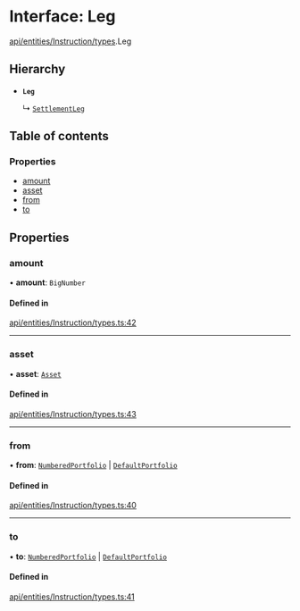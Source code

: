 # Interface: Leg

[api/entities/Instruction/types](../wiki/api.entities.Instruction.types).Leg

## Hierarchy

- **`Leg`**

  ↳ [`SettlementLeg`](../wiki/api.entities.Portfolio.types.SettlementLeg)

## Table of contents

### Properties

- [amount](../wiki/api.entities.Instruction.types.Leg#amount)
- [asset](../wiki/api.entities.Instruction.types.Leg#asset)
- [from](../wiki/api.entities.Instruction.types.Leg#from)
- [to](../wiki/api.entities.Instruction.types.Leg#to)

## Properties

### amount

• **amount**: `BigNumber`

#### Defined in

[api/entities/Instruction/types.ts:42](https://github.com/PolymathNetwork/polymesh-sdk/blob/c6fe1be3/src/api/entities/Instruction/types.ts#L42)

___

### asset

• **asset**: [`Asset`](../wiki/api.entities.Asset.Asset)

#### Defined in

[api/entities/Instruction/types.ts:43](https://github.com/PolymathNetwork/polymesh-sdk/blob/c6fe1be3/src/api/entities/Instruction/types.ts#L43)

___

### from

• **from**: [`NumberedPortfolio`](../wiki/api.entities.NumberedPortfolio.NumberedPortfolio) \| [`DefaultPortfolio`](../wiki/api.entities.DefaultPortfolio.DefaultPortfolio)

#### Defined in

[api/entities/Instruction/types.ts:40](https://github.com/PolymathNetwork/polymesh-sdk/blob/c6fe1be3/src/api/entities/Instruction/types.ts#L40)

___

### to

• **to**: [`NumberedPortfolio`](../wiki/api.entities.NumberedPortfolio.NumberedPortfolio) \| [`DefaultPortfolio`](../wiki/api.entities.DefaultPortfolio.DefaultPortfolio)

#### Defined in

[api/entities/Instruction/types.ts:41](https://github.com/PolymathNetwork/polymesh-sdk/blob/c6fe1be3/src/api/entities/Instruction/types.ts#L41)

